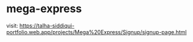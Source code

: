 # mega-express

visit:
https://talha-siddiqui-portfolio.web.app/projects/Mega%20Express/Signup/signup-page.html
